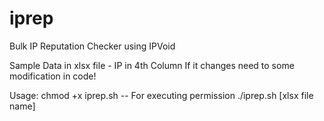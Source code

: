# iprep
Bulk IP Reputation Checker using IPVoid

Sample Data in xlsx file - IP in 4th Column 
If it changes need to some modification in code!

Usage:
chmod +x iprep.sh  -- For executing permission 
./iprep.sh [xlsx file name]

